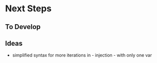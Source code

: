 Next Steps
===========

To Develop
-----------


Ideas
------------

- simplified syntax for more iterations in - injection - with only one var